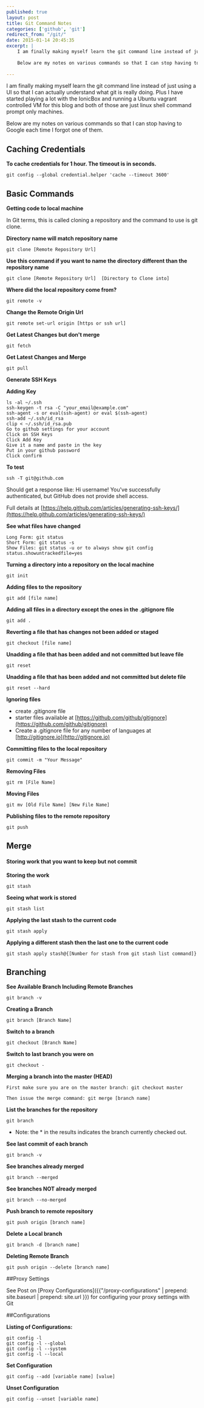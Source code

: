 ```yaml
---
published: true
layout: post
title: Git Command Notes
categories: ['github', 'git']
redirect_from: "/git/"
date: 2015-01-14 20:45:35
excerpt: |   
    I am finally making myself learn the git command line instead of just using a UI so that I can actually understand what git is really doing.  Plus I have started playing a lot with the IonicBox and running a Ubuntu vagrant controlled VM for this blog and both of those are just linux shell command prompt only machines.
    
    Below are my notes on various commands so that I can stop having to Google each time I forgot one of them.
    
---
```


I am finally making myself learn the git command line instead of just using a UI so that I can actually understand what git is really doing.  Plus I have started playing a lot with the IonicBox and running a Ubuntu vagrant controlled VM for this blog and both of those are just linux shell command prompt only machines.

Below are my notes on various commands so that I can stop having to Google each time I forgot one of them.


## Caching Credentials

**To cache credentials for 1 hour.  The timeout is in seconds.**

	git config --global credential.helper 'cache --timeout 3600'


## Basic Commands

**Getting code to local machine**

In Git terms, this is called cloning a repository and the command to use is git clone.  

**Directory name will match repository name**

	git clone [Remote Repository Url]  
    
**Use this command if you want to name the directory different than the repository name**

	git clone [Remote Repository Url]  [Directory to Clone into]
    
**Where did the local repository come from?**


	git remote -v

**Change the Remote Origin Url**

    git remote set-url origin [https or ssh url]

**Get Latest Changes but don't merge**

	git fetch
	
**Get Latest Changes and Merge**

	git pull
	
**Generate SSH Keys**

**Adding  Key**

    ls -al ~/.ssh
    ssh-keygen -t rsa -C "your_email@example.com"
    ssh-agent -s or eval(ssh-agent) or eval $(ssh-agent)
    ssh-add ~/.ssh/id_rsa
    clip < ~/.ssh/id_rsa.pub
    Go to github settings for your account
    Click on SSH Keys
    Click Add Key
    Give it a name and paste in the key
    Put in your github password
    Click confirm

**To test**

    ssh -T git@github.com

Should get a response like: Hi username! You've successfully authenticated, but GitHub does not  provide shell access.


Full details at [https://help.github.com/articles/generating-ssh-keys/](https://help.github.com/articles/generating-ssh-keys/)

**See what files have changed**

	Long Form: git status  
	Short Form: git status -s
	Show Files: git status -u or to always show git config status.showuntrackedfile=yes 


**Turning a directory into a repository on the local machine**

	git init
    
**Adding files to the repository**

	git add [file name]

**Adding all files in a directory except the ones in the .gitignore file**

	git add .

**Reverting a file that has changes not been added or staged**

	git checkout [file name]
	
**Unadding a file that has been added and not committed but leave file**

	git reset
	
**Unadding a file that has been added and not committed but delete file**

	git reset --hard

**Ignoring files**

- create .gitignore file 
- starter files available at [https://github.com/github/gitignore](https://github.com/github/gitignore)
- Create a .gitignore file for any number of languages at [http://gitignore.io](http://gitignore.io) 
  
**Committing files to the local repository**

	git commit -m "Your Message"
  
**Removing Files**
  
	git rm [File Name]
  
**Moving Files**
  
	git mv [Old File Name] [New File Name]
  
**Publishing files to the remote repository**
  
	git push
  
## Merge
 
#### Storing work that you want to keep but not commit
  
**Storing the work**
  
	git stash
  
**Seeing what work is stored**
	
	git stash list
  
**Applying the last stash to the current code**

	git stash apply
  
**Applying a different stash then the last one to the current code**
	
	git stash apply stash@{[Number for stash from git stash list command]}
  
## Branching
  
**See Available Branch Including Remote Branches**

	git branch -v
	
**Creating a Branch**
  
	git branch [Branch Name]
  
**Switch to a branch**
  
	git checkout [Branch Name]
  
**Switch to last branch you were on**

	git checkout -
	
**Merging a branch into the master (HEAD)**
  
	First make sure you are on the master branch: git checkout master
  
	Then issue the merge command: git merge [branch name]
  
**List the branches for the repository**
  
	git branch
  
  - Note: the * in the results indicates the branch currently checked out. 
  
  
**See last commit of each branch**
  
	git branch -v 
  
**See branches already merged**
  
	git branch --merged
  
**See branches NOT already merged**
  
	git branch --no-merged
  
**Push branch to remote repository**
	
	git push origin [branch name]
  
**Delete a Local branch**
	
	git branch -d [branch name]


**Deleting Remote Branch**

	git push origin --delete [branch name]

##Proxy Settings

See Post on [Proxy  Configurations]({{"/proxy-configurations" | prepend: site.baseurl | prepend: site.url }}) for configuring your proxy settings with Git

##Configurations

**Listing of Configurations:**

	git config -l
	git config -l --global
	git config -l --system
	git config -l --local

**Set Configuration**

	git config --add [variable name] [value]

**Unset Configuration**

	git config --unset [variable name]
